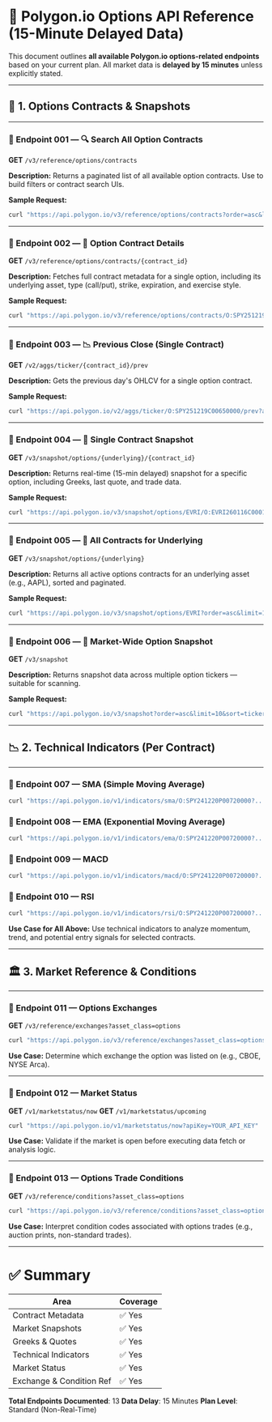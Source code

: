 
# 📡 Polygon.io Options API Reference (15-Minute Delayed Data)

This document outlines **all available Polygon.io options-related endpoints** based on your current plan. All market data is **delayed by 15 minutes** unless explicitly stated.

---

## 🧩 1. Options Contracts & Snapshots

---

### 🔢 Endpoint 001 — 🔍 Search All Option Contracts  
**GET** `/v3/reference/options/contracts`

**Description:** Returns a paginated list of all available option contracts. Use to build filters or contract search UIs.

**Sample Request:**
```bash
curl "https://api.polygon.io/v3/reference/options/contracts?order=asc&limit=10&sort=ticker&apiKey=YOUR_API_KEY"
````

---

### 🔢 Endpoint 002 — 📄 Option Contract Details

**GET** `/v3/reference/options/contracts/{contract_id}`

**Description:** Fetches full contract metadata for a single option, including its underlying asset, type (call/put), strike, expiration, and exercise style.

**Sample Request:**

```bash
curl "https://api.polygon.io/v3/reference/options/contracts/O:SPY251219C00650000?apiKey=YOUR_API_KEY"
```

---

### 🔢 Endpoint 003 — 📉 Previous Close (Single Contract)

**GET** `/v2/aggs/ticker/{contract_id}/prev`

**Description:** Gets the previous day's OHLCV for a single option contract.

**Sample Request:**

```bash
curl "https://api.polygon.io/v2/aggs/ticker/O:SPY251219C00650000/prev?adjusted=true&apiKey=YOUR_API_KEY"
```

---

### 🔢 Endpoint 004 — 📸 Single Contract Snapshot

**GET** `/v3/snapshot/options/{underlying}/{contract_id}`

**Description:** Returns real-time (15-min delayed) snapshot for a specific option, including Greeks, last quote, and trade data.

**Sample Request:**

```bash
curl "https://api.polygon.io/v3/snapshot/options/EVRI/O:EVRI260116C00015000?apiKey=YOUR_API_KEY"
```

---

### 🔢 Endpoint 005 — 📸 All Contracts for Underlying

**GET** `/v3/snapshot/options/{underlying}`

**Description:** Returns all active options contracts for an underlying asset (e.g., AAPL), sorted and paginated.

**Sample Request:**

```bash
curl "https://api.polygon.io/v3/snapshot/options/EVRI?order=asc&limit=10&sort=ticker&apiKey=YOUR_API_KEY"
```

---

### 🔢 Endpoint 006 — 🧠 Market-Wide Option Snapshot

**GET** `/v3/snapshot`

**Description:** Returns snapshot data across multiple option tickers — suitable for scanning.

**Sample Request:**

```bash
curl "https://api.polygon.io/v3/snapshot?order=asc&limit=10&sort=ticker&apiKey=YOUR_API_KEY"
```

---

## 📉 2. Technical Indicators (Per Contract)

---

### 🔢 Endpoint 007 — SMA (Simple Moving Average)

```bash
curl "https://api.polygon.io/v1/indicators/sma/O:SPY241220P00720000?...&apiKey=YOUR_API_KEY"
```

### 🔢 Endpoint 008 — EMA (Exponential Moving Average)

```bash
curl "https://api.polygon.io/v1/indicators/ema/O:SPY241220P00720000?...&apiKey=YOUR_API_KEY"
```

### 🔢 Endpoint 009 — MACD

```bash
curl "https://api.polygon.io/v1/indicators/macd/O:SPY241220P00720000?...&apiKey=YOUR_API_KEY"
```

### 🔢 Endpoint 010 — RSI

```bash
curl "https://api.polygon.io/v1/indicators/rsi/O:SPY241220P00720000?...&apiKey=YOUR_API_KEY"
```

**Use Case for All Above:** Use technical indicators to analyze momentum, trend, and potential entry signals for selected contracts.

---

## 🏛️ 3. Market Reference & Conditions

---

### 🔢 Endpoint 011 — Options Exchanges

**GET** `/v3/reference/exchanges?asset_class=options`

```bash
curl "https://api.polygon.io/v3/reference/exchanges?asset_class=options&locale=us&apiKey=YOUR_API_KEY"
```

**Use Case:** Determine which exchange the option was listed on (e.g., CBOE, NYSE Arca).

---

### 🔢 Endpoint 012 — Market Status

**GET** `/v1/marketstatus/now`
**GET** `/v1/marketstatus/upcoming`

```bash
curl "https://api.polygon.io/v1/marketstatus/now?apiKey=YOUR_API_KEY"
```

**Use Case:** Validate if the market is open before executing data fetch or analysis logic.

---

### 🔢 Endpoint 013 — Options Trade Conditions

**GET** `/v3/reference/conditions?asset_class=options`

```bash
curl "https://api.polygon.io/v3/reference/conditions?asset_class=options&order=asc&limit=10&sort=asset_class&apiKey=YOUR_API_KEY"
```

**Use Case:** Interpret condition codes associated with options trades (e.g., auction prints, non-standard trades).

---

# ✅ Summary

| Area                     | Coverage |
| ------------------------ | -------- |
| Contract Metadata        | ✅ Yes    |
| Market Snapshots         | ✅ Yes    |
| Greeks & Quotes          | ✅ Yes    |
| Technical Indicators     | ✅ Yes    |
| Market Status            | ✅ Yes    |
| Exchange & Condition Ref | ✅ Yes    |

**Total Endpoints Documented**: 13
**Data Delay**: 15 Minutes
**Plan Level**: Standard (Non-Real-Time)


```
